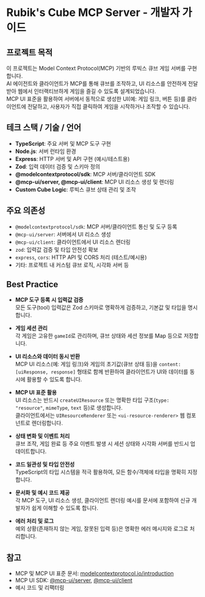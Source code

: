 # Rubik's Cube MCP Server - 개발자 가이드

## 프로젝트 목적

이 프로젝트는 Model Context Protocol(MCP) 기반의 루빅스 큐브 게임 서버를 구현합니다.  
AI 에이전트와 클라이언트가 MCP를 통해 큐브를 조작하고, UI 리소스를 안전하게 전달받아 웹에서 인터랙티브하게 게임을 즐길 수 있도록 설계되었습니다.  
MCP UI 표준을 활용하여 서버에서 동적으로 생성한 UI(예: 게임 링크, 버튼 등)를 클라이언트에 전달하고, 사용자가 직접 클릭하여 게임을 시작하거나 조작할 수 있습니다.

## 테크 스택 / 기술 / 언어

- **TypeScript**: 주요 서버 및 MCP 도구 구현
- **Node.js**: 서버 런타임 환경
- **Express**: HTTP 서버 및 API 구현 (예시/테스트용)
- **Zod**: 입력 데이터 검증 및 스키마 정의
- **@modelcontextprotocol/sdk**: MCP 서버/클라이언트 SDK
- **@mcp-ui/server, @mcp-ui/client**: MCP UI 리소스 생성 및 렌더링
- **Custom Cube Logic**: 루빅스 큐브 상태 관리 및 조작

## 주요 의존성

- `@modelcontextprotocol/sdk`: MCP 서버/클라이언트 통신 및 도구 등록
- `@mcp-ui/server`: 서버에서 UI 리소스 생성
- `@mcp-ui/client`: 클라이언트에서 UI 리소스 렌더링
- `zod`: 입력값 검증 및 타입 안전성 확보
- `express`, `cors`: HTTP API 및 CORS 처리 (테스트/예시용)
- 기타: 프로젝트 내 커스텀 큐브 로직, 시각화 서버 등

## Best Practice

- **MCP 도구 등록 시 입력값 검증**  
  모든 도구(tool) 입력값은 Zod 스키마로 명확하게 검증하고, 기본값 및 타입을 명시합니다.

- **게임 세션 관리**  
  각 게임은 고유한 `gameId`로 관리하며, 큐브 상태와 세션 정보를 Map 등으로 저장합니다.

- **UI 리소스와 데이터 동시 반환**  
  MCP UI 리소스(예: 게임 링크)와 게임의 초기값(큐브 상태 등)을 `content: [uiResponse, response]` 형태로 함께 반환하여 클라이언트가 UI와 데이터를 동시에 활용할 수 있도록 합니다.

- **MCP UI 표준 활용**  
  UI 리소스는 반드시 `createUIResource` 또는 명확한 타입 구조(`type: "resource"`, `mimeType`, `text` 등)로 생성합니다.  
  클라이언트에서는 `UIResourceRenderer` 또는 `<ui-resource-renderer>` 웹 컴포넌트로 렌더링합니다.

- **상태 변화 및 이벤트 처리**  
  큐브 조작, 게임 완료 등 주요 이벤트 발생 시 세션 상태와 시각화 서버를 반드시 업데이트합니다.

- **코드 일관성 및 타입 안전성**  
  TypeScript의 타입 시스템을 적극 활용하여, 모든 함수/객체에 타입을 명확히 지정합니다.

- **문서화 및 예시 코드 제공**  
  각 MCP 도구, UI 리소스 생성, 클라이언트 렌더링 예시를 문서에 포함하여 신규 개발자가 쉽게 이해할 수 있도록 합니다.

- **에러 처리 및 로그**  
  예외 상황(존재하지 않는 게임, 잘못된 입력 등)은 명확한 에러 메시지와 로그로 처리합니다.

## 참고

- MCP 및 MCP UI 표준 문서: [modelcontextprotocol.io/introduction](https://modelcontextprotocol.io/introduction)
- MCP UI SDK: [@mcp-ui/server](https://www.npmjs.com/package/@mcp-ui/server), [@mcp-ui/client](https://www.npmjs.com/package/@mcp-ui/client)
- 예시 코드 및 리팩터링